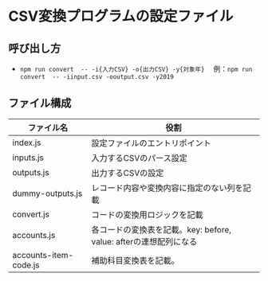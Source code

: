 # CSV変換プログラムの設定ファイル
## 呼び出し方
- `npm run convert  -- -i{入力CSV} -o{出力CSV} -y{対象年}` 　例：`npm run convert  -- -iinput.csv -ooutput.csv -y2019`

## ファイル構成
|  ファイル名  |  役割  |
|----|----|
|index.js|設定ファイルのエントリポイント|
|inputs.js|入力するCSVのパース設定|
|outputs.js|出力するCSVの設定|
|dummy-outputs.js|レコード内容や変換内容に指定のない列を記載|
|convert.js|コードの変換用ロジックを記載|
|accounts.js|各コードの変換表を記載。key: before, value: afterの連想配列になる|
|accounts-item-code.js|補助科目変換表を記載。|

